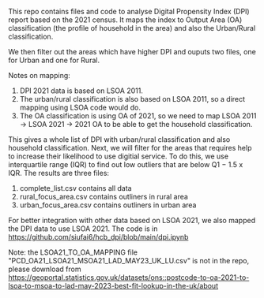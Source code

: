 This repo contains files and code to analyse Digital Propensity Index (DPI) report based on the 2021 census.  It maps the index to Output Area (OA) classification (the profile of household in the area) and also the Urban/Rural classification.

We then filter out the areas which have higher DPI and ouputs two files, one for  Urban and one for Rural.  

Notes on mapping:
1. DPI 2021 data is based on LSOA 2011.
2. The urban/rural classification is also based on LSOA 2011, so a direct mapping using LSOA code would do.
3. The OA classification is using OA of 2021, so we need to map LSOA 2011 -> LSOA 2021 -> 2021 OA to be able to get the household classification.  

This gives a whole list of DPI with urban/rural classification and also household classification.  Next, we will filter for the areas that requires help to increase their likelihood to use digitial service.  To do this, we use interquartile range (IQR) to find out low outliers that are below Q1 − 1.5 x IQR.  The results are three files:
1. complete_list.csv contains all data
2. rural_focus_area.csv contains outliners in rural area
3. urban_focus_area.csv contains outliners in urban area

For better integration with other data based on LSOA 2021, we also mapped the DPI data to use LSOA 2021.  The code is in https://github.com/siufai6/hcb_dpi/blob/main/dpi.ipynb

Note: the LSOA21_TO_OA_MAPPING file "PCD_OA21_LSOA21_MSOA21_LAD_MAY23_UK_LU.csv" is not in the repo, please download from https://geoportal.statistics.gov.uk/datasets/ons::postcode-to-oa-2021-to-lsoa-to-msoa-to-lad-may-2023-best-fit-lookup-in-the-uk/about
